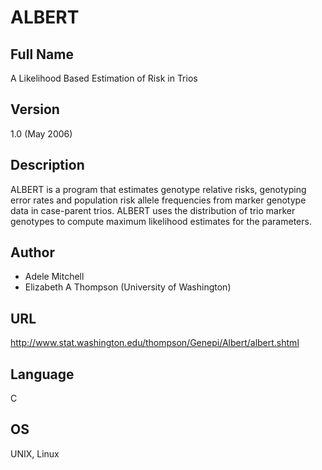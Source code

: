 # ALBERT

## Full Name
A Likelihood Based Estimation of Risk in Trios

## Version
1.0 (May 2006)

## Description
ALBERT is a program that estimates genotype relative risks, genotyping error rates and population risk allele frequencies from marker genotype data in case-parent trios. ALBERT uses the distribution of trio marker genotypes to compute maximum likelihood estimates for the parameters.

## Author
* Adele Mitchell
* Elizabeth A Thompson (University of Washington)

## URL
http://www.stat.washington.edu/thompson/Genepi/Albert/albert.shtml

## Language
C

## OS
UNIX, Linux